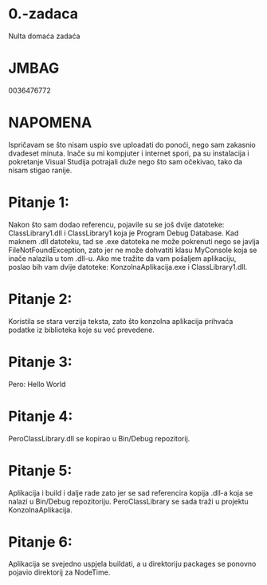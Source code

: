 # 0.-zadaca
Nulta domaća zadaća

# JMBAG
0036476772

# NAPOMENA
Ispričavam se što nisam uspio sve uploadati do ponoći, nego sam zakasnio dvadeset minuta. Inače su mi kompjuter i internet spori, pa su instalacija i pokretanje Visual Studija potrajali duže nego što sam očekivao, tako da nisam stigao ranije.

# Pitanje 1:
Nakon što sam dodao referencu, pojavile su se još dvije datoteke: ClassLibrary1.dll i ClassLibrary1 koja je Program Debug Database. Kad maknem .dll datoteku, tad se .exe datoteka ne može pokrenuti nego se javlja FileNotFoundException, zato jer ne može dohvatiti klasu MyConsole koja se inače nalazila u tom .dll-u.
Ako me tražite da vam pošaljem aplikaciju, poslao bih vam dvije datoteke: KonzolnaAplikacija.exe i ClassLibrary1.dll.

# Pitanje 2:
Koristila se stara verzija teksta, zato što konzolna aplikacija prihvaća podatke iz biblioteka koje su već prevedene.

# Pitanje 3:
Pero: Hello World

# Pitanje 4:
PeroClassLibrary.dll se kopirao u Bin/Debug repozitorij.

# Pitanje 5:
Aplikacija i build i dalje rade zato jer se sad referencira kopija .dll-a koja se nalazi u Bin/Debug repozitoriju. PeroClassLibrary se sada traži u projektu KonzolnaAplikacija.

# Pitanje 6:
Aplikacija se svejedno uspjela buildati, a u direktoriju packages se ponovno pojavio direktorij za NodeTime.
